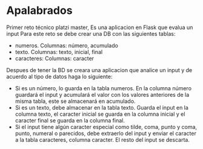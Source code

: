 # Apalabrados
Primer reto técnico platzi master, Es una aplicacion en Flask que evalua un input
Para este reto se debe crear una DB con las siguientes tablas:
- numeros. Columnas: número, acumulado
- texto. Columnas: texto, inicial, final
- caracteres: Columnas: caracter

Despues de tener la BD se creara una aplicacion que analice un input y de acuerdo al tipo de datos haga lo siguiente:

- Si es un número, lo guarda en la tabla numeros. En la columna número guardará el input y acumulará el valor con los valores anteriores de la misma tabla, este se almacenará en acumulado.
- Si es un texto, debe almacenar en la tabla texto. Guarda el input en la columna  texto, el caracter inicial se guarda en la columna inicial y el caracter final se guarda  en la columna final.
- Si el input tiene algún caracter especial como tilde, coma, punto y coma, punto,  numeral o parecidos, debe extraerlo del input y enviar el caracter a la tabla  caracteres, columna caracter. El resto del input se descarta.
